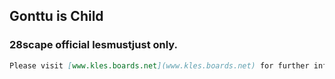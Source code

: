 ## **Gonttu is Child**



### 28scape official lesmustjust only.


```markdown
Please visit [www.kles.boards.net](www.kles.boards.net) for further information only

```

